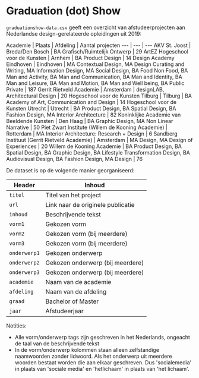 # Graduation (dot) Show

`graduationshow-data.csv` geeft een overzicht van afstudeerprojecten aan Nederlandse design-gerelateerde opleidingen uit 2019:

Academie | Plaats | Afdeling | Aantal projecten
--- | --- | ---
AKV St. Joost | Breda/Den Bosch | BA Grafisch/Ruimtelijk Ontwerp | 29
ArtEZ Hogeschool voor de Kunsten | Arnhem | BA Product Design | 14
Design Academy Eindhoven | Eindhoven | MA Contextual Design, MA Design Curating and Writing, MA Information Design, MA Social Design, BA Food Non Food, BA Man and Activity, BA Man and Communication, BA Man and Identity, BA Man and Leisure, BA Man and Motion, BA Man and Well being, BA Public Private | 187
Gerrit Rietveld Academie | Amsterdam | designLAB, Architectural Design | 20
Hogeschool voor de Kunsten Tilburg | Tilburg | BA Academy of Art, Communication and Design | 14
Hogeschool voor de Kunsten Utrecht | Utrecht | BA Product Design, BA Spatial Design, BA Fashion Design, MA Interior Architecture | 82
Koninklijke Academie van Beeldende Kunsten | Den Haag | BA Graphic Design, MA Non Linear Narrative | 50
Piet Zwart Institute (Willem de Kooning Academie) | Rotterdam | MA Interior Architecture: Research + Design | 6
Sandberg Instituut (Gerrit Rietveld Academie) | Amsterdam | MA Design, MA Design of Experiences | 20
Willem de Kooning Academie | BA Product Design, BA Spatial Design, BA Graphic Design, BA Lifestyle Transformation Design, BA Audiovisual Design, BA Fashion Design, MA Design | 76


De dataset is op de volgende manier georganiseerd:

Header | Inhoud
--- | ---
`titel`| Titel van het project
`url`| Link naar de originele publicatie
`inhoud`| Beschrijvende tekst
`vorm1`| Gekozen vorm
`vorm2`| Gekozen vorm (bij meerdere)
`vorm3`| Gekozen vorm (bij meerdere)
`onderwerp1`| Gekozen onderwerp
`onderwerp2`| Gekozen onderwerp (bij meerdere)
`onderwerp3`| Gekozen onderwerp (bij meerdere)
`academie`| Naam van de academie
`afdeling`| Naam van de afdeling
`graad`| Bachelor of Master
`jaar`| Afstudeerjaar

Notities:

- Alle vorm/onderwerp tags zijn geschreven in het Nederlands, ongeacht de taal van de beschrijvende tekst
- In de vorm/onderwerp kolommen staan alleen zelfstandige naamwoorden zonder lidwoord. Als het onderwerp uit meerdere woorden bestaat worden die aan elkaar geschreven. Dus 'socialemedia' in plaats van 'sociale media' en 'hetlichaam' in plaats van 'het lichaam'.
